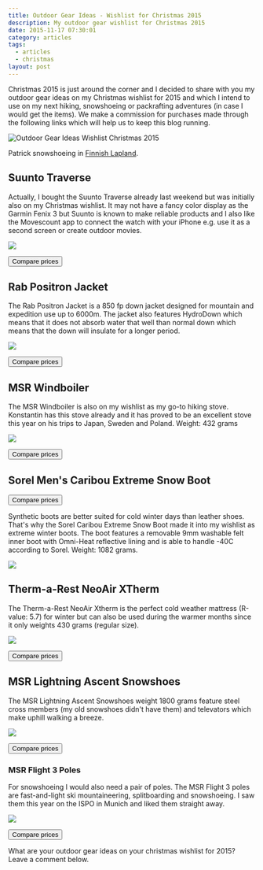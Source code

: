 ```yaml
---
title: Outdoor Gear Ideas - Wishlist for Christmas 2015
description: My outdoor gear wishlist for Christmas 2015
date: 2015-11-17 07:30:01
category: articles
tags:
  - articles
  - christmas
layout: post
---
```


Christmas 2015 is just around the corner and I decided to share with you my outdoor gear ideas on my Christmas wishlist for 2015 and which I intend to use on my next hiking, snowshoeing or packrafting adventures (in case I would get the items). We make a commission for purchases made through the following links which will help us to keep this blog running.

![][image-1]

Patrick snowshoeing in [Finnish Lapland][1].

## Suunto Traverse
Actually, I bought the Suunto Traverse already last weekend but was initially also on my Christmas wishlist. It may not have a fancy color display as the Garmin Fenix 3 but Suunto is known to make reliable products and I also like the Movescount app to connect the watch with your iPhone e.g. use it as a second screen or create outdoor movies.

<a rel="nofollow"  href="http://www.amazon.com/gp/product/B013RRT6FC/ref=as_li_tl?ie=UTF8&camp=1789&creative=9325&creativeASIN=B013RRT6FC&linkCode=as2&tag=hikeve-20&linkId=7XUCO5KKIINCYDCB"><img border="0" src="http://ws-na.amazon-adsystem.com/widgets/q?_encoding=UTF8&ASIN=B013RRT6FC&Format=_SL250_&ID=AsinImage&MarketPlace=US&ServiceVersion=20070822&WS=1&tag=hikeve-20" ></a><img src="http://ir-na.amazon-adsystem.com/e/ir?t=hikeve-20&l=as2&o=1&a=B013RRT6FC" width="1" height="1" border="0" alt="" style="border:none !important; margin:0px !important;" />

<a rel="nofollow" href="https://classic.avantlink.com/api.php?module=ProductSearch&website_id=150351&affiliate_id=125311&search_term=Suunto Traverse&search_results_merchant_limit=1&output=html&search_results_fields=Merchant+Name|Product+Name|Sale+Price&search_results_count=10&search_advanced_syntax=1&search_results_sort_order=Sale+Price|asc"><button class="btn btn-danger">Compare prices</button></a>

## Rab Positron Jacket
The Rab Positron Jacket is a 850 fp down jacket designed for mountain and expedition use up to 6000m. The jacket also features HydroDown which means that it does not absorb water that well than normal down which means that the down will insulate for a longer period.

<a rel="nofollow"  href="http://www.amazon.com/gp/product/B00XJO2X18/ref=as_li_tl?ie=UTF8&camp=1789&creative=9325&creativeASIN=B00XJO2X18&linkCode=as2&tag=hikeve-20&linkId=6WDQXH5O42TUTNDA"><img border="0" src="http://ws-na.amazon-adsystem.com/widgets/q?_encoding=UTF8&ASIN=B00XJO2X18&Format=_SL250_&ID=AsinImage&MarketPlace=US&ServiceVersion=20070822&WS=1&tag=hikeve-20" ></a><img src="http://ir-na.amazon-adsystem.com/e/ir?t=hikeve-20&l=as2&o=1&a=B00XJO2X18" width="1" height="1" border="0" alt="" style="border:none !important; margin:0px !important;" />

<a rel="nofollow" href="https://classic.avantlink.com/api.php?module=ProductSearch&website_id=150351&affiliate_id=125311&search_term=Rab Positron Jacket&search_results_merchant_limit=1&output=html&search_results_fields=Merchant+Name|Product+Name|Sale+Price&search_results_count=10&search_results_sort_order=Sale+Price|asc"><button class="btn btn-danger">Compare prices</button></a>

## MSR Windboiler
The MSR Windboiler is also on my wishlist as my go-to hiking stove. Konstantin has this stove already and it has proved to be an excellent stove this year on his trips to Japan, Sweden and Poland.
Weight: 432 grams

<a rel="nofollow"  href="http://www.amazon.com/gp/product/B00NPPWOJ2/ref=as_li_tl?ie=UTF8&camp=1789&creative=9325&creativeASIN=B00NPPWOJ2&linkCode=as2&tag=hikeve-20&linkId=DGHABOHLUCEHYXMS"><img border="0" src="http://ws-na.amazon-adsystem.com/widgets/q?_encoding=UTF8&ASIN=B00NPPWOJ2&Format=_SL250_&ID=AsinImage&MarketPlace=US&ServiceVersion=20070822&WS=1&tag=hikeve-20" ></a><img src="http://ir-na.amazon-adsystem.com/e/ir?t=hikeve-20&l=as2&o=1&a=B00NPPWOJ2" width="1" height="1" border="0" alt="" style="border:none !important; margin:0px !important;" />

<a rel="nofollow" href="https://classic.avantlink.com/api.php?module=ProductSearch&website_id=150351&affiliate_id=125311&search_term=MSR Windboiler stove&search_advanced_syntax=1&search_results_merchant_limit=1&output=html&search_results_fields=Merchant+Name|Product+Name|Sale+Price&search_results_count=10&search_results_sort_order=Sale+Price|asc"><button class="btn btn-danger">Compare prices</button></a>

## Sorel Men's Caribou Extreme Snow Boot
<a rel="nofollow" href="https://classic.avantlink.com/api.php?module=ProductSearch&website_id=150351&affiliate_id=125311&search_term=Sorel MENS CARIBOU XT BOOT&search_advanced_syntax=1&search_results_merchant_limit=1&output=html&search_results_fields=Merchant+Name|Product+Name|Sale+Price&search_results_count=10&search_results_sort_order=Sale+Price|asc"><button class="btn btn-danger">Compare prices</button></a>

Synthetic boots are better suited for cold winter days than leather shoes. That's why the Sorel Caribou Extreme Snow Boot made it into my wishlist as extreme winter boots.
The boot features a removable 9mm washable felt inner boot with Omni-Heat reflective lining and is able to handle -40C according to Sorel. Weight: 1082 grams.

<a rel="nofollow"  href="http://www.amazon.com/gp/product/B00HQNFN7Y/ref=as_li_tl?ie=UTF8&camp=1789&creative=9325&creativeASIN=B00HQNFN7Y&linkCode=as2&tag=hikeve-20&linkId=JBHEFILSVTR5F75Y"><img border="0" src="http://ws-na.amazon-adsystem.com/widgets/q?_encoding=UTF8&ASIN=B00HQNFN7Y&Format=_SL250_&ID=AsinImage&MarketPlace=US&ServiceVersion=20070822&WS=1&tag=hikeve-20" ></a><img src="http://ir-na.amazon-adsystem.com/e/ir?t=hikeve-20&l=as2&o=1&a=B00HQNFN7Y" width="1" height="1" border="0" alt="" style="border:none !important; margin:0px !important;" />

## Therm-a-Rest NeoAir XTherm
The Therm-a-Rest NeoAir Xtherm is the perfect cold weather mattress (R-value: 5.7) for winter but can also be used during the warmer months since it only weights 430 grams (regular size).

<a rel="nofollow"  href="http://www.amazon.com/gp/product/B00TSFYZAE/ref=as_li_tl?ie=UTF8&camp=1789&creative=9325&creativeASIN=B00TSFYZAE&linkCode=as2&tag=hikeve-20&linkId=TEX7BKCTQBF3VVYQ"><img border="0" src="http://ws-na.amazon-adsystem.com/widgets/q?_encoding=UTF8&ASIN=B00TSFYZAE&Format=_SL250_&ID=AsinImage&MarketPlace=US&ServiceVersion=20070822&WS=1&tag=hikeve-20" ></a><img src="http://ir-na.amazon-adsystem.com/e/ir?t=hikeve-20&l=as2&o=1&a=B00TSFYZAE" width="1" height="1" border="0" alt="" style="border:none !important; margin:0px !important;" />

<a rel="nofollow" href="https://classic.avantlink.com/api.php?module=ProductSearch&website_id=150351&affiliate_id=125311&search_term=Therm-a-Rest NeoAir XTherm&search_results_merchant_limit=1&search_advanced_syntax=1&output=html&search_results_fields=Merchant+Name|Product+Name|Sale+Price&search_results_count=10&search_results_sort_order=Sale+Price|asc"><button class="btn btn-danger">Compare prices</button></a>

## MSR Lightning Ascent Snowshoes
The MSR Lightning Ascent Snowshoes weight 1800 grams feature steel cross members (my old snowshoes didn't have them) and televators which make uphill walking a breeze.

<a rel="nofollow"  href="http://www.amazon.com/gp/product/B00LFJNHQ4/ref=as_li_tl?ie=UTF8&camp=1789&creative=9325&creativeASIN=B00LFJNHQ4&linkCode=as2&tag=hikeve-20&linkId=HCVRAIRC7PBPUMRF"><img border="0" src="http://ws-na.amazon-adsystem.com/widgets/q?_encoding=UTF8&ASIN=B00LFJNHQ4&Format=_SL250_&ID=AsinImage&MarketPlace=US&ServiceVersion=20070822&WS=1&tag=hikeve-20" ></a><img src="http://ir-na.amazon-adsystem.com/e/ir?t=hikeve-20&l=as2&o=1&a=B00LFJNHQ4" width="1" height="1" border="0" alt="" style="border:none !important; margin:0px !important;" />

<a rel="nofollow" href="https://classic.avantlink.com/api.php?module=ProductSearch&website_id=150351&affiliate_id=125311&search_term=MSR Lightning Ascent Snowshoes&search_results_merchant_limit=1&output=html&search_results_fields=Merchant+Name|Product+Name|Sale+Price&search_results_count=10&search_advanced_syntax=1&search_results_sort_order=Sale+Price|asc"><button class="btn btn-danger">Compare prices</button></a>

### MSR Flight 3 Poles

For snowshoeing I would also need a pair of poles. The MSR Flight 3 poles are fast-and-light ski mountaineering, splitboarding and snowshoeing. I saw them this year on the ISPO in Munich and liked them straight away.

<a rel="nofollow"  href="http://www.amazon.com/gp/product/B00FQ837V0/ref=as_li_tl?ie=UTF8&camp=1789&creative=9325&creativeASIN=B00FQ837V0&linkCode=as2&tag=hikeve-20&linkId=3H3QEXMKI3GVPE4W"><img border="0" src="http://ws-na.amazon-adsystem.com/widgets/q?_encoding=UTF8&ASIN=B00FQ837V0&Format=_SL250_&ID=AsinImage&MarketPlace=US&ServiceVersion=20070822&WS=1&tag=hikeve-20" ></a><img src="http://ir-na.amazon-adsystem.com/e/ir?t=hikeve-20&l=as2&o=1&a=B00FQ837V0" width="1" height="1" border="0" alt="" style="border:none !important; margin:0px !important;" />


<a rel="nofollow" href="https://classic.avantlink.com/api.php?module=ProductSearch&website_id=150351&affiliate_id=125311&search_term=MSR Flight 3 Poles&search_results_merchant_limit=1&output=html&search_results_fields=Merchant+Name|Product+Name|Sale+Price&search_results_count=10&search_advanced_syntax=1&search_results_sort_order=Sale+Price|asc"><button class="btn btn-danger">Compare prices</button></a>

What are your outdoor gear ideas on your christmas wishlist for 2015? Leave a comment below.



[1]:	http://www.hikeventures.com/snowshoeing-and-skiing-in-urho-kekkonen-national-park-and-Saariselka/

[image-1]:	https://farm9.staticflickr.com/8665/16347592097_6e5522914d_b.jpg "Outdoor Gear Ideas Wishlist Christmas 2015"

